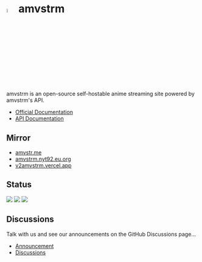 # <img src="https://github.com/amvstrm/.github/assets/53612429/058bc858-884f-42cc-b078-0cccaf4245b0" width="5%" /> amvstrm

amvstrm is an open-source self-hostable anime streaming site powered by amvstrm's API.

- [Official Documentation](https://amvdocs.pages.dev/introduction)
- [API Documentation](https://docsapi-amvstrm.pages.dev)

## Mirror

- [amvstr.me](https://amvstr.me)
- [amvstrm.nyt92.eu.org](https://amvstrm.nyt92.eu.org)
- [v2amvstrm.vercel.app](https://v2amvstrm.vercel.app)

## Status

![](https://api.checklyhq.com/v1/badges/checks/41569fa5-c1bd-4bee-a1c1-1ac2650f8272?style=flat-square&theme=default&responseTime=true)
![](https://api.checklyhq.com/v1/badges/checks/9a65f629-8429-40c2-ba04-a0f899881417?style=flat-square&theme=default&responseTime=true)
![](https://api.checklyhq.com/v1/badges/checks/21ab09a1-f124-43fe-9578-eb551dd90b2e?style=flat-square&theme=default&responseTime=true)

## Discussions
Talk with us and see our announcements on the GitHub Discussions page...

- [Announcement](https://github.com/orgs/amvstrm/discussions/categories/announcements)
- [Discussions](https://github.com/orgs/amvstrm/discussions)


